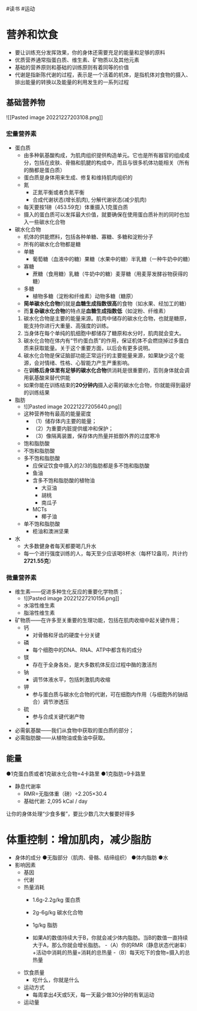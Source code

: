 #读书 #运动 
# 营养和饮食
- 要让训练充分发挥效果，你的身体还需要充足的能量和足够的原料
- 优质营养通常指蛋白质、维生素、矿物质以及其他元素
- 基础的营养原则和基础的训练原则有着同等的价值
- 代谢是指新陈代谢的过程，表示是一个活着的机体，是指机体对食物的摄入、排出能量的转换以及能量的利用发生的一系列过程

## 基础营养物
![[Pasted image 20221227203108.png]]
### 宏量营养素
- 蛋白质
	- 由多种氨基酸构成，为肌肉组织提供构造单元。它也是所有器官的组成成分，包括在皮肤、骨骼和肌腱的构成中，而且与很多机体功能相关（所有的酶都是蛋白质）
	- 蛋白质是身体用来生成、修复和维持肌肉组织的
	- 氮
		- 正氮平衡或者负氮平衡
		- 合成代谢状态(增长肌肉), 分解代谢状态(减少肌肉)
	- 每天要按1磅（453.59克）体重摄入1克蛋白质
	- 摄入的蛋白质可以发挥最大价值，就要确保在使用蛋白质补剂的同时也加入一些碳水化合物
- 碳水化合物
	- 机体的供能燃料，包括各种单糖、寡糖、多糖和淀粉分子
	- 所有的碳水化合物都是糖
	- 单糖
		- 葡萄糖（血液中的糖）果糖（水果中的糖）半乳糖（一种牛奶中的糖）
	- 寡糖
		- 蔗糖（食用糖）乳糖（牛奶中的糖）麦芽糖（用麦芽发酵谷物获得的糖）
	- 多糖
		- 植物多糖（淀粉和纤维素）动物多糖（糖原）
	- **简单碳水化合物**的就是**血糖生成指数很高**的食物（如水果、经加工的糖）
	- 而**复杂碳水化合物**的特点是**血糖生成指数低**（如淀粉、纤维素）
	 1. 碳水化合物是主要的能量来源。肌肉中储存的碳水化合物，也就是糖原，能支持你进行大重量、高强度的训练。
	 2. 当身体在每个单纯的肌细胞中都储存了糖原和水分时，肌肉就会变大。
	 3. 碳水化合物在体内有“节约蛋白质”的作用，保证机体不会燃烧掉过多蛋白质来获取能量。关于这个重要方面，以后会有更多说明。
	 4. 碳水化合物是保证脑部功能正常运行的主要能量来源，如果缺少这个能源，会对情绪、性格、心智能力产生严重影响。
	 - 在**训练后身体里有足够的碳水化合物**供消耗是很重要的，否则身体就会调用氨基酸来替代供能
	 - 如果你能在训练结束的**20分钟内**摄入必需的碳水化合物，你就能得到最好的训练结果
- 脂肪	
	- ![[Pasted image 20221227205640.png]]
	- 这种营养物有最高的能量密度	
		- （1）储存体内主要的能量；
		- （2）为重要内脏提供缓冲和保护；
		- （3）像隔离装置，保存体内热量并抵御外界的过度寒冷
	- 饱和脂肪酸
	- 不饱和脂肪酸
	- 多不饱和脂肪酸
		- 应保证饮食中摄入的2/3的脂肪都是多不饱和脂肪酸
		- 鱼油
		- 含多不饱和脂肪酸的植物油
			- 大豆油
			- 胡桃
			- 南瓜子
		- MCTs
			- 椰子油
	- 单不饱和脂肪酸
		- 榄油和澳洲坚果
- 水
	- 大多数健身者每天都要喝几升水
	- 每一个进行强度训练的人，每天至少应该喝8杯水（每杯12盎司，共计约**2721.55克**）

### 微量营养素
- 维生素——促进多种生化反应的重要化学物质；
	- ![[Pasted image 20221227210156.png]]
	- 水溶性维生素
	- 脂溶性维生素
- 矿物质——在许多至关重要的生理功能，包括在肌肉收缩中起关键作用；
	- 钙
		- 对骨骼和牙齿的硬度十分关键
	- 磷
		- 每个细胞中的DNA、RNA、ATP中都含有的成分
	- 镁
		- 存在于全身各处，是大多数机体反应过程中酶的激活剂
	- 钠
		- 调节体液水平，包括刺激肌肉收缩
	- 钾
		- 参与蛋白质与碳水化合物的代谢，可在细胞内作用（与细胞外的钠结合）调节渗透压
	- 硫
		- 参与合成关键代谢产物
		- 
- 必需氨基酸——我们从食物中获取的蛋白质的部分；
- 必需脂肪酸——从植物油或鱼油中获取。

## 能量
●1克蛋白质或者1克碳水化合物=4卡路里
●1克脂肪=9卡路里
- 静息代谢率
	- RMR=无脂体重（磅）÷2.205×30.4
	- 基础代谢: 2,095 kCal / day


让你的身体处理“少食多餐”，要比少数几次大餐要好得多


# 体重控制：增加肌肉，减少脂肪
- 身体的成分
	●无脂部分（肌肉、骨骼、结缔组织）
	●体内脂肪
	●水
- 影响因素
	- 基因
	- 代谢
	- 热量消耗
		- 1.6g-2.2g/kg 蛋白质
		- 2g-6g/kg 碳水化合物
		- 1g/kg 脂肪

		- 如果A的数值持续大于B，你就会减少体内脂肪。当B的数值一直持续大于A，那么你就会增长脂肪。
			-（A）你的RMR（静息状态代谢率）+活动中消耗的热量=消耗的总热量
			-（B）每天吃下的食物=摄入的总热量
	- 饮食质量
		- 吃什么，你就是什么
	- 运动方式
		- 每周拿出4天或5天，每一天最少做30分钟的有氧运动
	- 运动量
